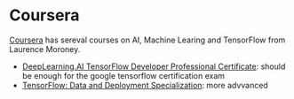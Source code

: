 <!--
[proast]
-->
# Coursera

[Coursera](https://www.coursera.org/instructor/lmoroney) has sereval courses on AI, Machine Learing and TensorFlow from Laurence Moroney.

* [DeepLearning.AI TensorFlow Developer Professional Certificate](https://www.coursera.org/professional-certificates/tensorflow-in-practice): should be enough for the google tensorflow certification exam
* [TensorFlow: Data and Deployment Specialization](https://www.coursera.org/specializations/tensorflow-data-and-deployment): more advvanced

